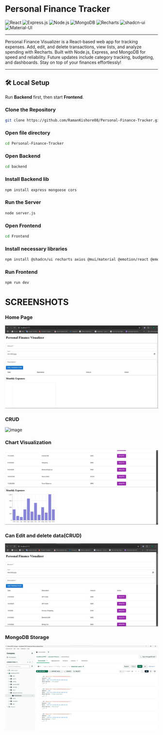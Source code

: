 # Personal Finance Tracker

![React](https://img.shields.io/badge/React-20232A?style=for-the-badge&logo=react&logoColor=61DAFB)
![Express.js](https://img.shields.io/badge/Express.js-000000?style=for-the-badge&logo=express&logoColor=white)
![Node.js](https://img.shields.io/badge/Node.js-339933?style=for-the-badge&logo=node.js&logoColor=white)
![MongoDB](https://img.shields.io/badge/MongoDB-47A248?style=for-the-badge&logo=mongodb&logoColor=white)
![Recharts](https://img.shields.io/badge/Recharts-FF6384?style=for-the-badge&logo=recharts&logoColor=white)
![shadcn-ui](https://img.shields.io/badge/shadcn%2Dui-000000?style=for-the-badge&logo=ui&logoColor=white)
![Material-UI](https://img.shields.io/badge/Material%20UI-007FFF?style=for-the-badge&logo=mui&logoColor=white)



---

Personal Finance Visualizer is a React-based web app for tracking expenses. Add, edit, and delete transactions, view lists, and analyze spending with Recharts. Built with Node.js, Express, and MongoDB for speed and reliability. Future updates include category tracking, budgeting, and dashboards. Stay on top of your finances effortlessly!

---

## 🛠️ Local Setup  
Run **Backend** first, then start **Frontend**.

### Clone the Repository  
```bash
git clone https://github.com/RamanKishore08/Personal-Finance-Tracker.git
```
### Open file directory
```bash
cd Personal-Finance-Tracker
```

### Open Backend
```bash
cd backend
```
### Install Backend lib
```bash
npm install express mongoose cors
```

### Run the Server
```bash
node server.js
```
### Open Frontend
```bash
cd Frontend
```
### Install necessary libraries
```bash
npm install @shadcn/ui recharts axios @mui/material @emotion/react @emotion/styled
```
### Run Frontend
```bash
npm run dev
```

# SCREENSHOTS

### Home Page
![image](https://github.com/RamanKishore08/Personal-Finance-Tracker/blob/main/Screenshots/Index.jpg)

### CRUD
![image](https://github.com/RamanKishore08/Personal-Finance-Tracker/blob/main/Screenshots/Perfomance.jpg)

### Chart Visualization
![image](https://github.com/RamanKishore08/Personal-Finance-Tracker/blob/main/Screenshots/Chart.jpg)

### Can Edit and delete data(CRUD)
![image](https://github.com/RamanKishore08/Personal-Finance-Tracker/blob/main/Screenshots/Edit.jpg)

### MongoDB Storage

![image](https://github.com/RamanKishore08/Personal-Finance-Tracker/blob/main/Screenshots/MongoDB.jpg)




